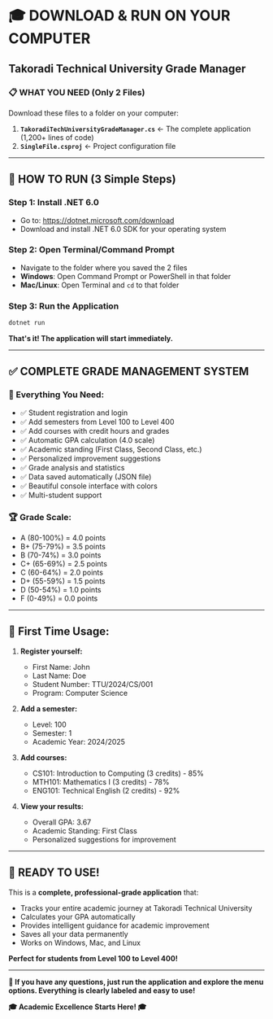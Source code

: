 # 🎓 **DOWNLOAD & RUN ON YOUR COMPUTER**

## **Takoradi Technical University Grade Manager**

### 📋 **WHAT YOU NEED (Only 2 Files)**

Download these files to a folder on your computer:

1. **`TakoradiTechUniversityGradeManager.cs`** ← The complete application (1,200+ lines of code)
2. **`SingleFile.csproj`** ← Project configuration file

---

## 🚀 **HOW TO RUN (3 Simple Steps)**

### **Step 1: Install .NET 6.0**
- Go to: https://dotnet.microsoft.com/download
- Download and install .NET 6.0 SDK for your operating system

### **Step 2: Open Terminal/Command Prompt**
- Navigate to the folder where you saved the 2 files
- **Windows**: Open Command Prompt or PowerShell in that folder
- **Mac/Linux**: Open Terminal and `cd` to that folder

### **Step 3: Run the Application**
```bash
dotnet run
```

**That's it! The application will start immediately.**

---

## ✅ **COMPLETE GRADE MANAGEMENT SYSTEM**

### **🎯 Everything You Need:**
- ✅ Student registration and login
- ✅ Add semesters from Level 100 to Level 400
- ✅ Add courses with credit hours and grades
- ✅ Automatic GPA calculation (4.0 scale)
- ✅ Academic standing (First Class, Second Class, etc.)
- ✅ Personalized improvement suggestions
- ✅ Grade analysis and statistics
- ✅ Data saved automatically (JSON file)
- ✅ Beautiful console interface with colors
- ✅ Multi-student support

### **🏆 Grade Scale:**
- A (80-100%) = 4.0 points
- B+ (75-79%) = 3.5 points
- B (70-74%) = 3.0 points
- C+ (65-69%) = 2.5 points
- C (60-64%) = 2.0 points
- D+ (55-59%) = 1.5 points
- D (50-54%) = 1.0 points
- F (0-49%) = 0.0 points

---

## 📱 **First Time Usage:**

1. **Register yourself:**
   - First Name: John
   - Last Name: Doe
   - Student Number: TTU/2024/CS/001
   - Program: Computer Science

2. **Add a semester:**
   - Level: 100
   - Semester: 1
   - Academic Year: 2024/2025

3. **Add courses:**
   - CS101: Introduction to Computing (3 credits) - 85%
   - MTH101: Mathematics I (3 credits) - 78%
   - ENG101: Technical English (2 credits) - 92%

4. **View your results:**
   - Overall GPA: 3.67
   - Academic Standing: First Class
   - Personalized suggestions for improvement

---

## 🎉 **READY TO USE!**

This is a **complete, professional-grade application** that:
- Tracks your entire academic journey at Takoradi Technical University
- Calculates your GPA automatically
- Provides intelligent guidance for academic improvement
- Saves all your data permanently
- Works on Windows, Mac, and Linux

**Perfect for students from Level 100 to Level 400!**

---

**📧 If you have any questions, just run the application and explore the menu options. Everything is clearly labeled and easy to use!**

**🎓 Academic Excellence Starts Here! 🎓**
